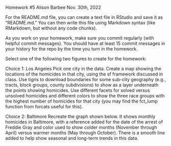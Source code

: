 Homework #5
Alison Barbee
Nov. 30th, 2022


For the README.md file, you can create a text file in RStudio and save it as “README.md.” You can then write this file using Markdown syntax (like RMarkdown, but without any code chunks).

As you work on your homework, make sure you commit regularly (with helpful commit messages). You should have at least 15 commit messages in your history for the repo by the time you turn in the homework.


Select one of the following two figures to create for the homework:

Choice 1: Los Angeles
Pick one city in the data. Create a map showing the locations of the homicides in that city, using the sf framework discussed in class. 
Use tigris to download boundaries for some sub-city geography (e.g., tracts, block groups, county subdivisions) to show as a layer underneath the points showing homicides. 
Use different facets for solved versus unsolved homicides and different colors to show the three race groups with the highest number of homicides for that city (you may find the fct_lump function from forcats useful for this).

Choice 2: Baltimore
Recreate the graph shown below. 
It shows monthly homicides in Baltimore, with a reference added for the date of the arrest of Freddie Gray and color used to show colder months (November through April) versus warmer months (May through October). There is a smooth line added to help show seasonal and long-term trends in this data.